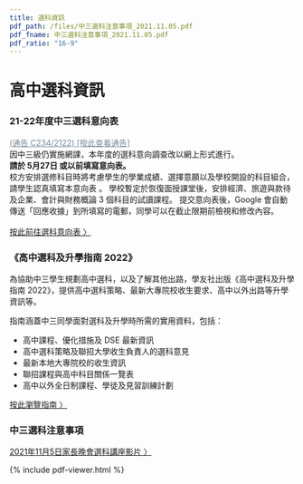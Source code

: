 ```yaml
---
title: 選科資訊
pdf_path: /files/中三選科注意事項_2021.11.05.pdf
pdf_fname: 中三選科注意事項_2021.11.05.pdf
pdf_ratio: "16-9"
---
```


# 高中選科資訊

<div class="w3-panel w3-pale-blue w3-leftbar w3-border-blue" id="pdf-table-of-contents">
<div class="pad-1rem"></div>
<h3 class="no-top-pad">21-22年度中三選科意向表</h3>
<p> <a target="_blank" href="https://spyc-pycnet.s3.ap-southeast-1.amazonaws.com/circulars/C234_%E6%9C%89%E9%97%9C%E3%80%8C%E4%B8%AD%E4%B8%89%E5%AD%B8%E7%94%9F%E9%81%B8%E7%A7%91%E6%84%8F%E5%90%91%E8%AA%BF%E6%9F%A5%E3%80%8D%E4%BA%8B%E5%AE%9C.pdf?X-Amz-Content-Sha256=UNSIGNED-PAYLOAD&X-Amz-Algorithm=AWS4-HMAC-SHA256&X-Amz-Credential=AKIAXCAEJUI4RYUPHHNK%2F20220406%2Fap-southeast-1%2Fs3%2Faws4_request&X-Amz-Date=20220406T043428Z&X-Amz-SignedHeaders=host&X-Amz-Expires=3600&X-Amz-Signature=455d80e07082ce910d00d8a8edb5f7ea84cac449a94ae2ffdf409f3411cca217" style="text-decoration:underline;color:lightslategray"> (通告 C234/2122) [按此查看通告]</a> <br/>
因中三級仍實施網課，本年度的選科意向調查改以網上形式進行。<br/>
<strong>請於 5月27日 或以前填寫意向表。</strong><br/>
校方安排選修科目時將考慮學生的學業成績、選擇意願以及學校開設的科目組合，請學生認真填寫本意向表 。
學校暫定於恢復面授課堂後，安排經濟、旅遊與款待及企業、會計與財務概論 3 個科目的試讀課程。
提交意向表後，Google 會自動傳送「回應收據」到所填寫的電郵，同學可以在截止限期前檢視和修改內容。<br/><br/>
<a target="_blank" href="https://forms.gle/u6gt2qCFKSy47NPx9" class="w3-button w3-pale-blue w3-border w3-border-green w3-round-xlarge no-hover-underline">按此前往選科意向表 &#x232A;</a>
</p>
</div>

### 《高中選科及升學指南 2022》

為協助中三學生規劃高中選科，以及了解其他出路，學友社出版《高中選科及升學指南 2022》，提供高中選科策略、最新大專院校收生要求、高中以外出路等升學資訊等。

指南涵蓋中三同學面對選科及升學時所需的實用資料，包括：

- 高中課程、優化措施及 DSE 最新資訊
- 高中選科策略及聯招大學收生負責人的選科意見
- 最新本地大專院校的收生資訊
- 聯招課程與高中科目關係一覽表
- 高中以外全日制課程、學徒及見習訓練計劃

<a href="/career/guide" class="w3-button w3-white w3-border w3-border-green w3-round-xlarge no-hover-underline">按此瀏覽指南 &#x232A;</a>

### 中三選科注意事項
<a href="https://youtu.be/m1xXc3qO0jk" class="w3-button w3-white w3-border w3-border-green w3-round-xlarge no-hover-underline">2021年11月5日家長晚會選科講座影片 &#x232A;</a>

{% include pdf-viewer.html %}